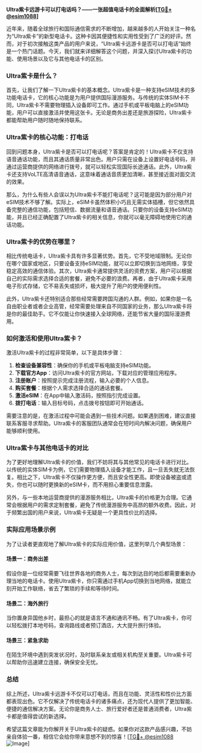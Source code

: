 **Ultra紫卡远游卡可以打电话吗？——一张超值电话卡的全面解析[[TG💪+ @esim1088](https://t.me/s/esim1088)]**

近年来，随着全球旅行和国际通信需求的不断增加，越来越多的人开始关注一种名为“Ultra紫卡”的新型电话卡。这种卡因其便捷性和实用性受到了广泛的好评。然而，对于初次接触这类产品的用户来说，“Ultra紫卡远游卡是否可以打电话”始终是一个热门话题。今天，我们就来详细解答这个问题，并深入探讨Ultra紫卡的功能、使用场景以及它与其他电话卡的区别。

### Ultra紫卡是什么？

首先，让我们了解一下Ultra紫卡的基本概念。Ultra紫卡是一种支持eSIM技术的多功能电话卡，它的核心功能是为用户提供国际漫游服务。与传统的实体SIM卡不同，Ultra紫卡不需要物理插入设备即可工作。通过手机或平板电脑上的eSIM功能，用户可以直接激活并使用这张卡。无论是商务出差还是旅游探险，Ultra紫卡都能帮助用户随时随地保持联系。

### Ultra紫卡的核心功能：打电话

回到问题本身，Ultra紫卡是否可以打电话呢？答案是肯定的！Ultra紫卡不仅支持语音通话功能，而且其通话质量非常出色。用户只需在设备上设置好电话号码，并通过运营商提供的网络进行拨号，就可以轻松实现国际长途通话。此外，Ultra紫卡还支持VoLTE高清语音通话，这意味着通话音质更加清晰，甚至接近面对面交流的效果。

那么，为什么有些人会误以为Ultra紫卡不能打电话呢？这可能是因为部分用户对eSIM技术不够了解。实际上，eSIM卡虽然体积小巧且无需实体插槽，但它依然具备完整的通信功能，包括短信、数据流量和语音通话。只要你的设备支持eSIM功能，并且已经正确配置了Ultra紫卡的相关信息，你就可以毫无障碍地使用它的通话功能。

### Ultra紫卡的优势在哪里？

相比传统电话卡，Ultra紫卡具有许多显著优势。首先，它不受地域限制。无论你在哪个国家或地区，只要设备支持eSIM功能，就可以立即切换到当地网络，享受稳定高效的通信体验。其次，Ultra紫卡通常提供灵活的资费方案，用户可以根据自己的实际需求选择合适的套餐，避免不必要的浪费。再者，由于Ultra紫卡采用电子形式存储，它不易丢失或损坏，极大提升了用户的使用便利性。

此外，Ultra紫卡还特别适合那些经常需要跨国沟通的人群。例如，如果你是一名自由职业者或者企业高管，经常需要处理来自不同国家的业务，那么Ultra紫卡将是你的最佳助手。它不仅能让你快速接入全球网络，还能节省大量的国际漫游费用。

### 如何激活和使用Ultra紫卡？

激活Ultra紫卡的过程非常简单，以下是具体步骤：

1. **检查设备兼容性**：确保你的手机或平板电脑支持eSIM功能。
2. **下载官方App**：访问Ultra紫卡的官方网站，下载对应的管理应用程序。
3. **注册账户**：按照提示完成注册流程，输入必要的个人信息。
4. **购买套餐**：根据个人需求选择合适的通话套餐。
5. **激活eSIM**：在App中输入激活码，按照指引完成设置。
6. **拨打电话**：输入目标号码，点击拨号按钮即可开始通话。

需要注意的是，在激活过程中可能会遇到一些技术问题。如果遇到困难，建议直接联系客服寻求帮助。Ultra紫卡的客服团队通常会在短时间内解决问题，确保用户能够顺利使用。

### Ultra紫卡与其他电话卡的对比

为了更好地理解Ultra紫卡的价值，我们不妨将其与其他常见的电话卡进行对比。以传统的实体SIM卡为例，它们需要物理插入设备才能工作，且一旦丢失就无法恢复。相比之下，Ultra紫卡不仅操作更方便，而且安全性更高。即使设备被盗或遗失，你也可以随时更换新的eSIM卡，而不用担心重要信息泄露。

另外，与一些本地运营商提供的漫游服务相比，Ultra紫卡的价格更为合理。它通常会根据用户的需求定制套餐，避免了传统漫游服务中高昂的额外收费。因此，对于频繁出国的用户来说，Ultra紫卡无疑是一个更具性价比的选择。

### 实际应用场景示例

为了让读者更直观地了解Ultra紫卡的实际应用价值，这里列举几个典型场景：

#### 场景一：商务出差
假设你是一位经常需要飞往世界各地的商务人士，每次到达目的地后都需要重新办理当地的电话卡。使用Ultra紫卡，你只需通过手机App切换到当地网络，就能立刻开始工作联络，省去了繁琐的手续和等待时间。

#### 场景二：海外旅行
当你置身异国他乡时，最担心的就是语言不通和通讯不畅。有了Ultra紫卡，你可以轻松拨打本地号码，查询路线或者预订酒店，大大提升旅行体验。

#### 场景三：紧急求助
在陌生环境中遇到突发状况时，及时联系亲友或相关机构至关重要。Ultra紫卡可以帮助你迅速建立连接，确保安全无忧。

### 总结

综上所述，Ultra紫卡远游卡不仅可以打电话，而且在功能、灵活性和性价比方面都表现出色。它不仅解决了传统电话卡的诸多痛点，还为现代人提供了更加智能、便捷的通信解决方案。无论你是商务人士、旅行爱好者还是普通消费者，Ultra紫卡都是值得尝试的新选择。

希望这篇文章能为你解开关于Ultra紫卡的疑惑。如果你对这款产品感兴趣，不妨亲自体验一番，相信它会给你带来意想不到的惊喜！[[TG💪+ @esim1088](https://t.me/s/esim1088) ![Image](https://i.postimg.cc/4NQfJmqS/Snipaste-2025-05-13-00-14-12.png)]